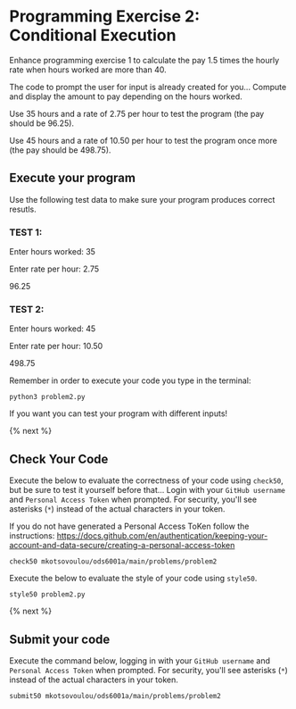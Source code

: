 # Programming Exercise 2: Conditional Execution

Enhance programming exercise 1 to calculate the pay 1.5 times the hourly rate when hours worked are more than 40.

The code to prompt the user for input is already created for you...
Compute and display the amount to pay depending on the hours worked.

Use 35 hours and a rate of 2.75 per hour to test the program (the pay should be 96.25). 

Use 45 hours and a rate of 10.50 per hour to test the program once more (the pay should be 498.75).


## Execute your program 

Use the following test data to make sure your program produces correct resutls.

### TEST 1:

Enter hours worked: 35

Enter rate per hour: 2.75

96.25

### TEST 2:

Enter hours worked: 45

Enter rate per hour: 10.50

498.75



Remember in order to execute your code you type in the terminal:
```
python3 problem2.py
```

If you want you can test your program with different inputs!

{% next %}

## Check Your Code

Execute the below to evaluate the correctness of your code using `check50`, but be sure to test it yourself before that...
Login with your `GitHub username` and `Personal Access Token` when prompted. For security, you'll see asterisks (`*`) instead of the actual characters in your token. 

If you do not have generated a Personal Access ToKen follow the instructions: 
https://docs.github.com/en/authentication/keeping-your-account-and-data-secure/creating-a-personal-access-token

```
check50 mkotsovoulou/ods6001a/main/problems/problem2
```

Execute the below to evaluate the style of your code using `style50`.

```
style50 problem2.py
```

{% next %}

## Submit your code

Execute the command below, logging in with your `GitHub username` and `Personal Access Token` when prompted. For security, you'll see asterisks (`*`) instead of the actual characters in your token. 

```
submit50 mkotsovoulou/ods6001a/main/problems/problem2
```

